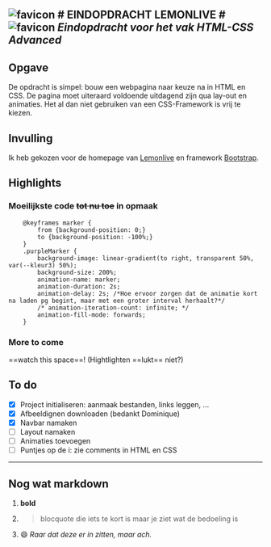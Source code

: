 ![favicon](https://github.com/Amplifiction/EindopdrLemonlive/assets/57922092/cc637708-f2c3-483a-83c4-07f6cb093794) # EINDOPDRACHT LEMONLIVE # ![favicon](https://github.com/Amplifiction/EindopdrLemonlive/assets/57922092/cc637708-f2c3-483a-83c4-07f6cb093794)
*Eindopdracht voor het vak HTML-CSS Advanced*
---

## Opgave ##
De opdracht is simpel: bouw een webpagina naar keuze na in HTML en CSS. De pagina moet uiteraard voldoende uitdagend zijn qua lay-out en animaties. Het al dan niet gebruiken van een CSS-Framework is vrij te kiezen.

## Invulling ##
Ik heb gekozen voor de homepage van [Lemonlive](https://lemonlive.be/) en framework [Bootstrap](https://getbootstrap.com/).

## Highlights ##
### Moeilijkste code ~~tot nu toe~~ in opmaak ###
```
    @keyframes marker {
        from {background-position: 0;}
        to {background-position: -100%;}
    }
    .purpleMarker {
        background-image: linear-gradient(to right, transparent 50%, var(--kleur3) 50%);
        background-size: 200%;
        animation-name: marker;
        animation-duration: 2s;
        animation-delay: 2s; /*Hoe ervoor zorgen dat de animatie kort na laden pg begint, maar met een groter interval herhaalt?*/
        /* animation-iteration-count: infinite; */ 
        animation-fill-mode: forwards;
    }

```
### More to come ###
==watch this space==! (Hightlighten ==lukt== niet?)

## To do ##
- [x] Project initialiseren: aanmaak bestanden, links leggen, ...
- [x] Afbeeldignen downloaden (bedankt Dominique)
- [x] Navbar namaken
- [ ] Layout namaken
- [ ] Animaties toevoegen
- [ ] Puntjes op de i: zie comments in HTML en CSS

---

## Nog wat markdown ##
1. **bold**
2. > blocquote die iets te kort is
   > maar je ziet wat de bedoeling is
3. 😄 *Raar dat deze er in zitten, maar ach.*
